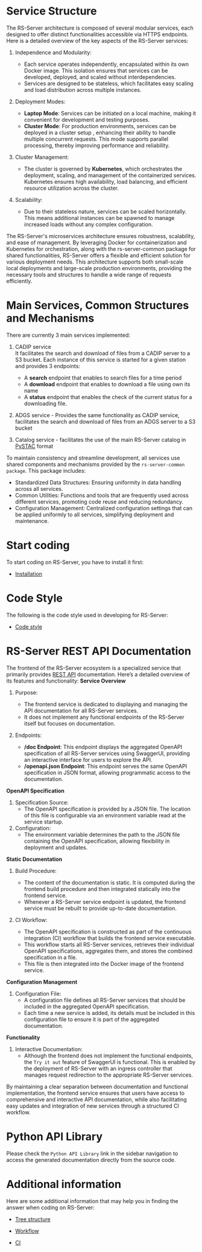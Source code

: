 
Service Structure
=================
The RS-Server architecture is composed of several modular services, each designed to offer distinct functionalities accessible via HTTPS endpoints. Here is a detailed overview of the key aspects of the RS-Server services:

1. Independence and Modularity:
    * Each service operates independently, encapsulated within its own Docker image. This isolation ensures that services can be developed, deployed, and scaled without interdependencies.
    * Services are designed to be stateless, which facilitates easy scaling and load distribution across multiple instances.

2. Deployment Modes:
    * **Laptop Mode**: Services can be initiated on a local machine, making it convenient for development and testing purposes.
    * **Cluster Mode**: For production environments, services can be deployed in a cluster setup , enhancing their ability to handle multiple concurrent requests. This mode supports parallel processing, thereby improving performance and reliability.

3. Cluster Management:
    * The cluster is governed by **Kubernetes**, which orchestrates the deployment, scaling, and management of the containerized services. Kubernetes ensures high availability, load balancing, and efficient resource utilization across the cluster.

4. Scalability:
    * Due to their stateless nature, services can be scaled horizontally. This means additional instances can be spawned to manage increased loads without any complex configuration.

The RS-Server's microservices architecture ensures robustness, scalability, and ease of management. By leveraging Docker for containerization and Kubernetes for orchestration, along with the rs-server-common package for shared functionalities, RS-Server offers a flexible and efficient solution for various deployment needs. This architecture supports both small-scale local deployments and large-scale production environments, providing the necessary tools and structures to handle a wide range of requests efficiently.

Main Services, Common Structures and Mechanisms
=============================================== 
There are currently 3 main services implemented: 
 
1. CADIP service  
It facilitates the search and download of files from a CADIP server to a S3 bucket. Each instance of this service is started for a given station and provides 3 endpoints:

    * A **search** endpoint that enables to search files for a time period
    * A **download** endpoint that enables to download a file using own its name
    * A **status** endpoint that enables the check of the current status for a downloading file.


2. ADGS service - Provides the same functionality as CADIP service, facilitates the search and download of files from an ADGS server to a S3 bucket
3. Catalog service - facilitates the use of the main RS-Server catalog in [PySTAC](https://pystac.readthedocs.io/en/stable/) format

To maintain consistency and streamline development, all services use shared components and mechanisms provided by the ```rs-server-common package```. This package includes:

* Standardized Data Structures: Ensuring uniformity in data handling across all services.
* Common Utilities: Functions and tools that are frequently used across different services, promoting code reuse and reducing redundancy.
* Configuration Management: Centralized configuration settings that can be applied uniformly to all services, simplifying deployment and maintenance.

Start coding
============

To start coding on RS-Server, you have to install it first:

-   [Installation](dev/environment/installation.md)

Code Style
==========

The following is the code style used in developing for RS-Server:

-   [Code style](dev/code-style.md)

RS-Server REST API Documentation
================================

The frontend of the RS-Server ecosystem is a specialized service that primarily provides [REST API](api/rest/index.md) documentation. Here’s a detailed overview of its features and functionality:
**Service Overview**

1. Purpose:
    * The frontend service is dedicated to displaying and managing the API documentation for all RS-Server services.
    * It does not implement any functional endpoints of the RS-Server itself but focuses on documentation.

2. Endpoints:
    * **/doc Endpoint**: This endpoint displays the aggregated OpenAPI specification of all RS-Server services using SwaggerUI, providing an interactive interface for users to explore the API.
    * **/openapi.json Endpoint**: This endpoint serves the same OpenAPI specification in JSON format, allowing programmatic access to the documentation.

**OpenAPI Specification**

1. Specification Source:
    * The OpenAPI specification is provided by a JSON file. The location of this file is configurable via an environment variable read at the service startup.
2. Configuration:
    * The environment variable determines the path to the JSON file containing the OpenAPI specification, allowing flexibility in deployment and updates.

**Static Documentation**

1. Build Procedure:
    * The content of the documentation is static. It is computed during the frontend build procedure and then integrated statically into the frontend service.
    * Whenever a RS-Server service endpoint is updated, the frontend service must be rebuilt to provide up-to-date documentation.

2. CI Workflow:
    * The OpenAPI specification is constructed as part of the continuous integration (CI) workflow that builds the frontend service executable.
    * This workflow starts all RS-Server services, retrieves their individual OpenAPI specifications, aggregates them, and stores the combined specification in a file.
    * This file is then integrated into the Docker image of the frontend service.

**Configuration Management**

1. Configuration File:
    * A configuration file defines all RS-Server services that should be included in the aggregated OpenAPI specification.
    * Each time a new service is added, its details must be included in this configuration file to ensure it is part of the aggregated documentation.

**Functionality**

1. Interactive Documentation:
    * Although the frontend does not implement the functional endpoints, the ```Try it out``` feature of SwaggerUI is functional. This is enabled by the deployment of RS-Server with an ingress controller that manages request redirection to the appropriate RS-Server services.

By maintaining a clear separation between documentation and functional implementation, the frontend service ensures that users have access to comprehensive and interactive API documentation, while also facilitating easy updates and integration of new services through a structured CI workflow.

Python API Library
==================
Please check the ```Python API Library``` link in the sidebar navigation to access the generated documentation directly from the source code.

Additional information 
======================

Here are some additional information that may help you in finding the answer when coding on RS-Server:

-   [Tree structure](dev/background/tree-structure.md)

-   [Workflow](dev/background/workflow.md)

-   [CI](dev/background/ci.md)



